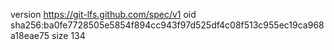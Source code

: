 version https://git-lfs.github.com/spec/v1
oid sha256:ba0fe7728505e5854f894cc943f97d525df4c08f513c955ec19ca968a18eae75
size 134
